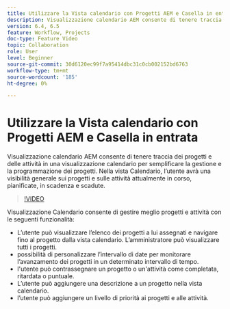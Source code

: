 ```yaml
---
title: Utilizzare la Vista calendario con Progetti AEM e Casella in entrata
description: Visualizzazione calendario AEM consente di tenere traccia dei progetti e delle attività in una visualizzazione calendario per semplificare la gestione e la programmazione dei progetti. Nella vista Calendario, l’utente avrà una visibilità generale sui progetti e sulle attività attualmente in corso, pianificate, in scadenza e scadute.
version: 6.4, 6.5
feature: Workflow, Projects
doc-type: Feature Video
topic: Collaboration
role: User
level: Beginner
source-git-commit: 30d6120ec99f7a95414dbc31c0cb002152bd6763
workflow-type: tm+mt
source-wordcount: '185'
ht-degree: 0%

---
```



# Utilizzare la Vista calendario con Progetti AEM e Casella in entrata

Visualizzazione calendario AEM consente di tenere traccia dei progetti e delle attività in una visualizzazione calendario per semplificare la gestione e la programmazione dei progetti. Nella vista Calendario, l’utente avrà una visibilità generale sui progetti e sulle attività attualmente in corso, pianificate, in scadenza e scadute.

>[!VIDEO](https://video.tv.adobe.com/v/16804?quality=12&learn=on)

Visualizzazione Calendario consente di gestire meglio progetti e attività con le seguenti funzionalità:

* L’utente può visualizzare l’elenco dei progetti a lui assegnati e navigare fino al progetto dalla vista calendario. L’amministratore può visualizzare tutti i progetti.
* possibilità di personalizzare l’intervallo di date per monitorare l’avanzamento dei progetti in un determinato intervallo di tempo.
* l&#39;utente può contrassegnare un progetto o un&#39;attività come completata, ritardata o puntuale.
* L’utente può aggiungere una descrizione a un progetto nella vista calendario.
* l’utente può aggiungere un livello di priorità ai progetti e alle attività.
